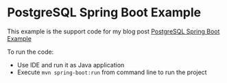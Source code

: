 # PostgreSQL Spring Boot Example

This example is the support code for my blog post [PostgreSQL Spring Boot Example](https://www.coding-daddy.xyz/node/37)

To run the code:
- Use IDE and run it as Java application
- Execute `mvn spring-boot:run` from command line to run the project

